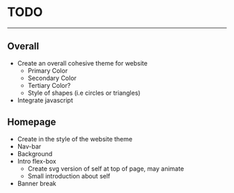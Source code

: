 # TODO
***
## Overall
-   Create an overall cohesive theme for website
    -   Primary Color
    -   Secondary Color
    -   Tertiary Color?
    -   Style of shapes (i.e circles or triangles)
-   Integrate javascript
## Homepage
-   Create in the style of the website theme
-   Nav-bar
-   Background
-   Intro flex-box
    -   Create svg version of self at top of page, may animate
    -   Small introduction about self
-   Banner break


